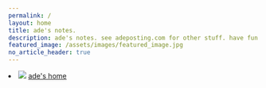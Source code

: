 ```yaml
---
permalink: /
layout: home
title: ade's notes.
description: ade's notes. see adeposting.com for other stuff. have fun.
featured_image: /assets/images/featured_image.jpg
no_article_header: true
---
```


<style>
    footer {
        margin-left: 5%;
    }
    article > header {
        display: none;
    }
    article > footer {
        display: none;
    }
</style>

<li class="icon-container">
    <img class="favicon" src="/favicon.ico" />
    <a href="https://adeposting.com/">ade's home</a>
</li>
<!--li class="icon-container">
    {%- include theme/icons/text.html text="b" class="size-24px" -%}
    <a href="https://blog.adeposting.com/">ade's blog</a>
</li-->                
